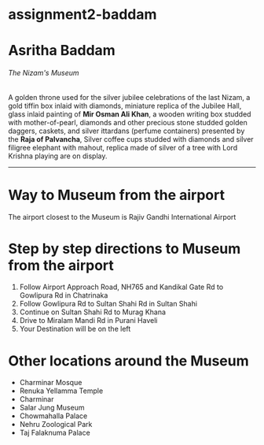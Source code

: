 # assignment2-baddam
# Asritha Baddam
###### The Nizam's Museum

A golden throne used for the silver jubilee celebrations of the last Nizam, a gold tiffin box inlaid with diamonds, miniature replica of the Jubilee Hall, glass inlaid painting of **Mir Osman Ali Khan**, a wooden writing box studded with mother-of-pearl, diamonds and other precious stone studded golden daggers, caskets, and silver ittardans (perfume containers) presented by the **Raja of Palvancha**, Silver coffee cups studded with diamonds and silver filigree elephant with mahout, replica made of silver of a tree with Lord Krishna playing are on display.

---
# Way to Museum from the airport
The airport closest to the Museum is Rajiv Gandhi International Airport
# Step by step directions to Museum from the airport
1. Follow Airport Approach Road, NH765 and Kandikal Gate Rd to Gowlipura Rd in Chatrinaka
2. Follow Gowlipura Rd to Sultan Shahi Rd in Sultan Shahi
3. Continue on Sultan Shahi Rd to Murag Khana
4. Drive to Miralam Mandi Rd in Purani Haveli
5. Your Destination will be on the left

# Other locations around the Museum
- Charminar Mosque
- Renuka Yellamma Temple
- Charminar
- Salar Jung Museum
- Chowmahalla Palace
- Nehru Zoological Park
- Taj Falaknuma Palace